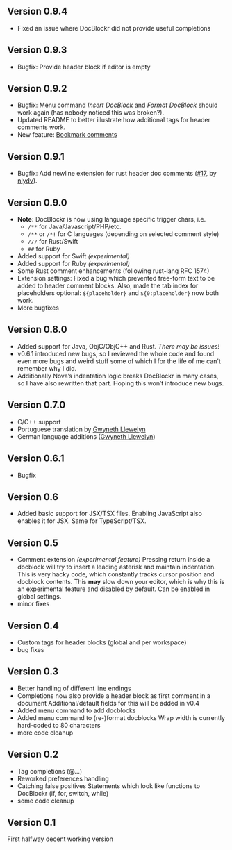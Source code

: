 ## Version 0.9.4

* Fixed an issue where DocBlockr did not provide useful completions


## Version 0.9.3

* Bugfix: Provide header block if editor is empty


## Version 0.9.2

* Bugfix: Menu command *Insert DocBlock* and *Format DocBlock* should work again (has nobody noticed this was broken?).
* Updated README to better illustrate how additional tags for header comments work.
* New feature: [Bookmark comments](https://help.panic.com/nova/symbols-sidebar/#placing-bookmarks)


## Version 0.9.1

* Bugfix: Add newline extension for rust header doc comments ([#17](https://github.com/maxgrafik/DocBlockr.novaextension/pull/17), by [nlydv](https://github.com/nlydv)).


## Version 0.9.0

* **Note:** DocBlockr is now using language specific trigger chars, i.e.
  * `/**` for Java/Javascript/PHP/etc.
  * `/**` or `/*!` for C languages (depending on selected comment style)
  * `///` for Rust/Swift
  * `##` for Ruby
* Added support for Swift *(experimental)*
* Added support for Ruby *(experimental)*
* Some Rust comment enhancements (following rust-lang RFC 1574)
* Extension settings: Fixed a bug which prevented free-form text to be added to header comment blocks. Also, made the tab index for placeholders optional: `${placeholder}` and `${0:placeholder}` now both work.
* More bugfixes


## Version 0.8.0

* Added support for Java, ObjC/ObjC++ and Rust. *There may be issues!*
* v0.6.1 introduced new bugs, so I reviewed the whole code and found even more bugs and weird stuff some of which I for the life of me can't remember why I did.
* Additionally Nova’s indentation logic breaks DocBlockr in many cases, so I have also rewritten that part. Hoping this won’t introduce new bugs.


## Version 0.7.0

* C/C++ support
* Portuguese translation by [Gwyneth Llewelyn](https://github.com/GwynethLlewelyn)
* German language additions ([Gwyneth Llewelyn](https://github.com/GwynethLlewelyn))


## Version 0.6.1

* Bugfix


## Version 0.6

* Added basic support for JSX/TSX files.
  Enabling JavaScript also enables it for JSX. Same for TypeScript/TSX.


## Version 0.5

* Comment extension _(experimental feature)_
  Pressing return inside a docblock will try to insert a leading asterisk and maintain indentation. This is very hacky code, which constantly tracks cursor position and docblock contents. This **may** slow down your editor, which is why this is an experimental feature and disabled by default. Can be enabled in global settings.
* minor fixes


## Version 0.4

* Custom tags for header blocks (global and per workspace)
* bug fixes


## Version 0.3

* Better handling of different line endings
* Completions now also provide a header block as first comment in a document
  Additional/default fields for this will be added in v0.4
* Added menu command to add docblocks
* Added menu command to (re-)format docblocks
  Wrap width is currently hard-coded to 80 characters
* more code cleanup


## Version 0.2

* Tag completions (@...)
* Reworked preferences handling
* Catching false positives
  Statements which look like functions to DocBlockr (if, for, switch, while)
* some code cleanup


## Version 0.1

First halfway decent working version
